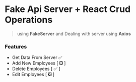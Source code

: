 # Fake Api Server + React Crud Operations

> using **FakeServer** and Dealing with server using **Axios**

### Features
- Get Data From Server ✅
- Add New Employees [ ❎ ]
- Delete Employees [ ✅ ] 
- Edit Employees [ ❎ ]

